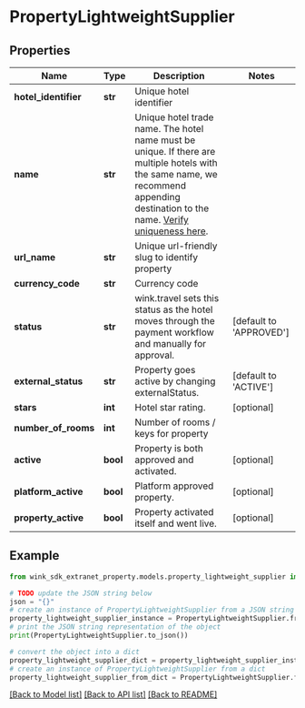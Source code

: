 # PropertyLightweightSupplier


## Properties

Name | Type | Description | Notes
------------ | ------------- | ------------- | -------------
**hotel_identifier** | **str** | Unique hotel identifier | 
**name** | **str** | Unique hotel trade name. The hotel name must be unique. If there are multiple hotels with the same name, we recommend appending destination to the name. [Verify uniqueness here](#operation/isHotelNameUnique). | 
**url_name** | **str** | Unique url-friendly slug to identify property | 
**currency_code** | **str** | Currency code | 
**status** | **str** | wink.travel sets this status as the hotel moves through the payment workflow and manually for approval. | [default to 'APPROVED']
**external_status** | **str** | Property goes active by changing externalStatus. | [default to 'ACTIVE']
**stars** | **int** | Hotel star rating. | [optional] 
**number_of_rooms** | **int** | Number of rooms / keys for property | 
**active** | **bool** | Property is both approved and activated. | [optional] 
**platform_active** | **bool** | Platform approved property. | [optional] 
**property_active** | **bool** | Property activated itself and went live. | [optional] 

## Example

```python
from wink_sdk_extranet_property.models.property_lightweight_supplier import PropertyLightweightSupplier

# TODO update the JSON string below
json = "{}"
# create an instance of PropertyLightweightSupplier from a JSON string
property_lightweight_supplier_instance = PropertyLightweightSupplier.from_json(json)
# print the JSON string representation of the object
print(PropertyLightweightSupplier.to_json())

# convert the object into a dict
property_lightweight_supplier_dict = property_lightweight_supplier_instance.to_dict()
# create an instance of PropertyLightweightSupplier from a dict
property_lightweight_supplier_from_dict = PropertyLightweightSupplier.from_dict(property_lightweight_supplier_dict)
```
[[Back to Model list]](../README.md#documentation-for-models) [[Back to API list]](../README.md#documentation-for-api-endpoints) [[Back to README]](../README.md)


